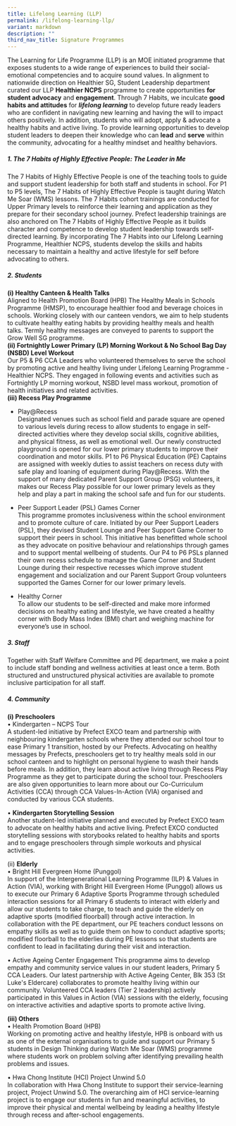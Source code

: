 ```yaml
---
title: Lifelong Learning (LLP)
permalink: /lifelong-learning-llp/
variant: markdown
description: ""
third_nav_title: Signature Programmes
---
```

The Learning for Life Programme (LLP) is an MOE initiated programme that exposes students to a wide range of experiences to build their social-emotional competencies and to acquire sound values. 
In alignment to nationwide direction on Healthier SG, Student Leadership department curated our LLP **Healthier NCPS** programme to create opportunities **for student advocacy** and **engagement**. Through 7 Habits, we inculcate **good habits and attitudes** for ***lifelong learning*** to develop future ready leaders who are confident in navigating new learning and having the will to impact others positively. In addition, students who will adopt, apply &amp; advocate a healthy habits and active living. To provide learning opportunities to develop student leaders to deepen their knowledge who can **lead** and **serve** within the community, advocating for a healthy mindset and healthy behaviors.

##### 1.	The 7 Habits of Highly Effective People: **The Leader in Me**<br>
The 7 Habits of Highly Effective People is one of the teaching tools to guide and support student leadership for both staff and students in school. For P1 to P5 levels, The 7 Habits of Highly Effective People is taught during Watch Me Soar (WMS) lessons. The 7 Habits cohort trainings are conducted for Upper Primary levels to reinforce their learning and application as they prepare for their secondary school journey. Prefect leadership trainings are also anchored on The 7 Habits of Highly Effective People as it builds character and competence to develop student leadership towards self-directed learning. By incorporating The 7 Habits into our Lifelong Learning Programme, Healthier NCPS, students develop the skills and habits necessary to maintain a healthy and active lifestyle for self before advocating to others. 
 <br>

##### 2.	Students<br>
**(i)	Healthy Canteen &amp; Health Talks**<br>
Aligned to Health Promotion Board (HPB)
The Healthy Meals in Schools Programme (HMSP), to encourage healthier food and beverage choices in schools. Working closely with our canteen vendors, we aim to help students to cultivate healthy eating habits by providing healthy meals and health talks. Termly healthy messages are conveyed to parents to support the Grow Well SG programme.<br>
**(ii) Fortnightly Lower Primary (LP) Morning Workout &amp; No School Bag Day (NSBD) Level Workout**<br>
Our P5 &amp; P6 CCA Leaders who volunteered themselves to serve the school by promoting active and healthy living under Lifelong Learning Programme - Healthier NCPS. They engaged in following events and activities such as Fortnightly LP morning workout, NSBD level mass workout, promotion of health initiatives and related activities.<br>
**(iii) Recess Play Programme**<br>
* Play@Recess<br>
Designated venues such as school field and parade square are opened to various levels during recess to allow students to engage in self-directed activities where they develop social skills, cognitive abilities, and physical fitness, as well as emotional well. Our newly constructed playground is opened for our lower primary students to improve their coordination and motor skills. P1 to P6 Physical Education (PE) Captains are assigned with weekly duties to assist teachers on recess duty with safe play and loaning of equipment during Play@Recess. With the support of many dedicated Parent Support Group (PSG) volunteers, it makes our Recess Play possible for our lower primary levels as they help and play a part in making the school safe and fun for our students.
 
* Peer Support Leader (PSL) Games Corner<br>
This programme promotes inclusiveness within the school environment and to promote culture of care. Initiated by our Peer Support Leaders (PSL), they devised Student Lounge and Peer Support Game Corner to support their peers in school. This initiative has benefitted whole school as they advocate on positive behaviour and relationships through games and to support mental wellbeing of students. Our P4 to P6 PSLs planned their own recess schedule to manage the Game Corner and Student Lounge during their respective recesses which improve student engagement and socialization and our Parent Support Group volunteers supported the Games Corner for our lower primary levels.

* Healthy Corner<br>
To allow our students to be self-directed and make more informed decisions on healthy eating and lifestyle, we have created a healthy corner with Body Mass Index (BMI) chart and weighing machine for everyone’s use in school.

##### 3.	Staff
Together with Staff Welfare Committee and PE department, we make a point to include staff bonding and wellness activities at least once a term. Both structured and unstructured physical activities are available to promote inclusive participation for all staff. 
##### 4.	Community
**(i)	Preschoolers**<br>
•	Kindergarten – NCPS Tour <br>
A student-led initiative by Prefect EXCO team and partnership with neighbouring kindergarten schools where they attended our school tour to ease Primary 1 transition, hosted by our Prefects. Advocating on healthy messages by Prefects, preschoolers get to try healthy meals sold in our school canteen and to highlight on personal hygiene to wash their hands before meals. In addition, they learn about active living through Recess Play Programme as they get to participate during the school tour. Preschoolers are also given opportunities to learn more about our Co-Curriculum Activities (CCA) through CCA Values-In-Action (VIA) organised and conducted by various CCA students.

•	**Kindergarten Storytelling Session**<br>
Another student-led initiative planned and executed by Prefect EXCO team to advocate on healthy habits and active living. Prefect EXCO conducted storytelling sessions with storybooks related to healthy habits and sports and to engage preschoolers through simple workouts and physical activities.

(ii)	**Elderly**<br>
•	Bright Hill Evergreen Home (Punggol)<br>
In support of the Intergenerational Learning Programme (ILP) &amp; Values in Action (VIA), working with Bright Hill Evergreen Home (Punggol) allows us to execute our Primary 6 Adaptive Sports Programme through scheduled interaction sessions for all Primary 6 students to interact with elderly and allow our students to take charge, to teach and guide the elderly on adaptive sports (modified floorball) through active interaction. In collaboration with the PE department, our PE teachers conduct lessons on empathy skills as well as to guide them on how to conduct adaptive sports; modified floorball to the elderlies during PE lessons so that students are confident to lead in facilitating during their visit and interaction. 

•	Active Ageing Center Engagement
This programme aims to develop empathy and community service values in our student leaders, Primary 5 CCA Leaders. Our latest partnership with Active Ageing Center, Blk 353 (St Luke's Eldercare) collaborates to promote healthy living within our community. Volunteered CCA leaders (Tier 2 leadership) actively participated in this Values in Action (VIA) sessions with the elderly, focusing on interactive activities and adaptive sports to promote active living.

**(iii)	Others**<br>
•	Health Promotion Board (HPB)<br>
Working on promoting active and healthy lifestyle, HPB is onboard with us as one of the external organisations to guide and support our Primary 5 students in Design Thinking during Watch Me Soar (WMS) programme where students work on problem solving after identifying prevailing health problems and issues.

•	Hwa Chong Institute (HCI) Project Unwind 5.0<br>
In collaboration with Hwa Chong Institute to support their service-learning project, Project Unwind 5.0. The overarching aim of HCI service-learning project is to engage our students in fun and meaningful activities, to improve their physical and mental wellbeing by leading a healthy lifestyle through recess and after-school engagements.